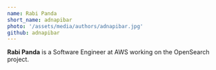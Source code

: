 ```yaml
---
name: Rabi Panda
short_name: adnapibar
photo: '/assets/media/authors/adnapibar.jpg'
github: adnapibar
---
```


**Rabi Panda** is a Software Engineer at AWS working on the OpenSearch project.
